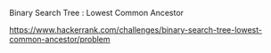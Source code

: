 Binary Search Tree : Lowest Common Ancestor


https://www.hackerrank.com/challenges/binary-search-tree-lowest-common-ancestor/problem

